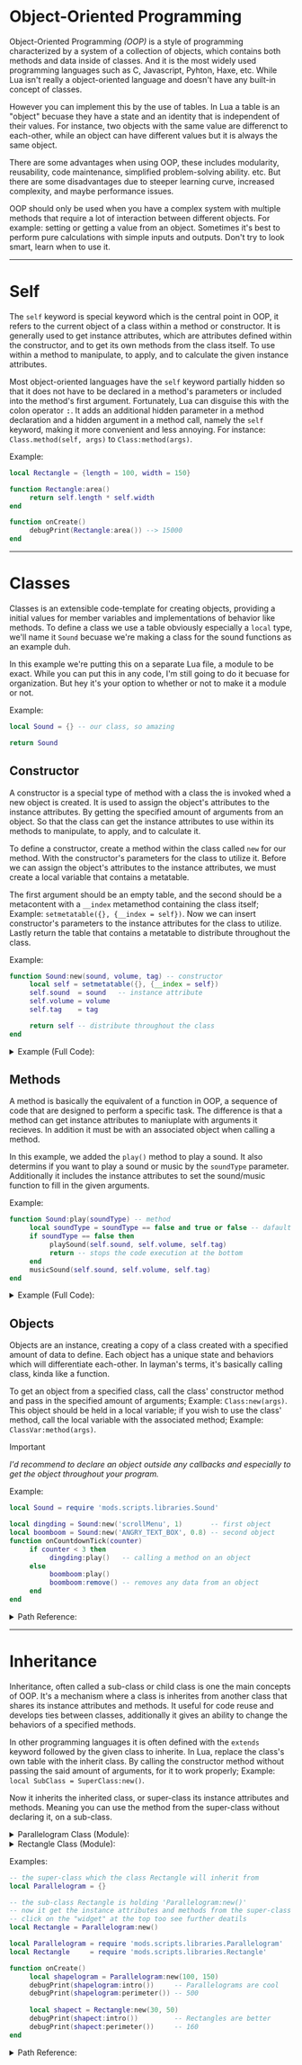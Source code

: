 # Object-Oriented Programming
Object-Oriented Programming _(OOP)_ is a style of programming characterized by a system of a collection of objects, which contains both methods and data inside of classes. And it is the most widely used programming languages such as C, Javascript, Pyhton, Haxe, etc. While Lua isn't really a object-oriented language and doesn't have any built-in concept of classes. 

However you can implement this by the use of tables. In Lua a table is an "object" becuase they have a state and an identity that is independent of their values. For instance, two objects with the same value are differenct to each-other, while an object can have different values but it is always the same object.

There are some advantages when using OOP, these includes modularity, reusability, code maintenance, simplified problem-solving ability. etc. But there are some disadvantages due to steeper learning curve, increased complexity, and maybe performance issues. 

OOP should only be used when you have a complex system with multiple methods that require a lot of interaction between different objects. For example: setting or getting a value from an object. Sometimes it's best to perform pure calculations with simple inputs and outputs. Don't try to look smart, learn when to use it.

***

# Self
The `self` keyword is special keyword which is the central point in OOP, it refers to the current object of a class within a method or constructor. It is generally used to get instance attributes, which are attributes defined within the constructor, and to get its own methods from the class itself. To use within a method to manipulate, to apply, and to calculate the given instance attributes.

Most object-oriented languages have the `self` keyword partially hidden so that it does not have to be declared in a method's parameters or included into the method's first argument. Fortunately, Lua can disguise this with the colon operator <kbd>:</kbd>. It adds an additional hidden parameter in a method declaration and a hidden argument in a method call, namely the `self` keyword, making it more convenient and less annoying. For instance: `Class.method(self, args)` to `Class:method(args)`.

Example:
```lua
local Rectangle = {length = 100, width = 150}

function Rectangle:area()
     return self.length * self.width
end

function onCreate()
     debugPrint(Rectangle:area()) --> 15000
end
```

***

# Classes
Classes is an extensible code-template for creating objects, providing a initial values for member variables and implementations of behavior like methods. To define a class we use a table obviously especially a `local` type, we'll name it `Sound` becuase we're making a class for the sound functions as an example duh.

In this example we're putting this on a separate Lua file, a module to be exact. While you can put this in any code, I'm still going to do it becuase for organization. But hey it's your option to whether or not to make it a module or not.

Example:
```lua
local Sound = {} -- our class, so amazing

return Sound
```

## Constructor
A constructor is a special type of method with a class the is invoked whed a new object is created. It is used to assign the object's attributes to the instance attributes. By getting the specified amount of arguments from an object. So that the class can get the instance attributes to use within its methods to manipulate, to apply, and to calculate it.

To define a constructor, create a method within the class called `new` for our method. With the constructor's parameters for the class to utilize it. Before we can assign the object's attributes to the instance attributes, we must create a local variable that contains a metatable. 

The first argument should be an empty table, and the second should be a metacontent with a `__index` metamethod containing the class itself; Example: `setmetatable({}, {__index = self})`. Now we can insert constructor's parameters to the instance attributes for the class to utilize. Lastly return the table that contains a metatable to distribute throughout the class.

Example:
```lua
function Sound:new(sound, volume, tag) -- constructor
     local self = setmetatable({}, {__index = self})
     self.sound  = sound   -- instance attribute
     self.volume = volume
     self.tag    = tag

     return self -- distribute throughout the class
end
```

<details><summary>Example (Full Code):</summary>
<p>

```lua
local Sound = {} -- our class, so amazing

function Sound:new(sound, volume, tag) -- constructor
     local self = setmetatable({}, {__index = self})
     self.sound  = sound   -- instance attribute
     self.volume = volume
     self.tag    = tag

     return self -- distribute throughout the class
end

return Sound
```

</p>
</details>

## Methods
A method is basically the equivalent of a function in OOP, a sequence of code that are designed to perform a specific task. The difference is that a method can get instance attributes to maniuplate with arguments it recieves. In addition it must be with an associated object when calling a method.

In this example, we added the `play()` method to play a sound. It also determins if you want to play a sound or music by the `soundType` parameter. Additionally it includes the instance attributes to set the sound/music function to fill in the given arguments.

Example:
```lua
function Sound:play(soundType) -- method
     local soundType = soundType == false and true or false -- dafault value: false
     if soundType == false then
          playSound(self.sound, self.volume, self.tag)
          return -- stops the code execution at the bottom
     end
     musicSound(self.sound, self.volume, self.tag)
end
```

<details><summary>Example (Full Code):</summary>
<p>

```lua
local Sound = {} -- our class, so amazing

function Sound:new(sound, volume, tag) -- constructor
     local self = setmetatable({}, {__index = self})
     self.sound  = sound   -- instance attribute
     self.volume = volume
     self.tag    = tag

     return self -- distribute throughout the class
end

function Sound:play(soundType) -- method
     local soundType = soundType == false and true or false -- dafault value: false
     if soundType == false then
          playSound(self.sound, self.volume, self.tag)
          return -- stops the code execution at the bottom
     end
     musicSound(self.sound, self.volume, self.tag)
end

function Sound:remove() -- removes the instance attributes and object
     setmetatable(self, nil)
end

return Sound
```

</p>
</details>

## Objects
Objects are an instance, creating a copy of a class created with a specified amount of data to define. Each object has a unique state and behaviors which will differentiate each-other. In layman's terms, it's basically calling class, kinda like a function.

To get an object from a specified class, call the class' constructor method and pass in the specified amount of arguments; Example: `Class:new(args)`. This object should be held in a local variable; if you wish to use the class' method, call the local variable with the associated method; Example: `ClassVar:method(args)`.

> [!IMPORTANT]
> _I'd recommend to declare an object outside any callbacks and especially to get the object throughout your program._

Example:
```lua
local Sound = require 'mods.scripts.libraries.Sound'

local dingding = Sound:new('scrollMenu', 1)       -- first object
local boomboom = Sound:new('ANGRY_TEXT_BOX', 0.8) -- second object
function onCountdownTick(counter)
     if counter < 3 then
          dingding:play()   -- calling a method on an object
     else
          boomboom:play()
          boomboom:remove() -- removes any data from an object
     end
end
```

<details><summary>Path Reference:</summary>
<p>

```txt
mods
└─scripts
  ├─libraries
  │ └─Sound.lua
  └─script.lua
```

</p>
</details>

***

# Inheritance
Inheritance, often called a sub-class or child class is one the main concepts of OOP. It's a mechanism where a class is inherites from another class that shares its instance attributes and methods. It useful for code reuse and develops ties between classes, additionally it gives an ability to change the behaviors of a specified methods.

In other programming languages it is often defined with the `extends` keyword followed by the given class to inherite. In Lua, replace the class's own table with the inherit class. By calling the constructor method without passing the said amount of arguments, for it to work properly; Example: `local SubClass = SuperClass:new()`.

Now it inherits the inherited class, or super-class its instance attributes and methods. Meaning you can use the method from the super-class without declaring it, on a sub-class.

<details><summary>Parallelogram Class (Module):</summary>
<p>

```lua
local Parallelogram = {}
function Parallelogram:new(length, width)
     local self = setmetatable({}, {__index = self})
     self.length = length
     self.width  = width

     return self
end

function Parallelogram:intro()     -- method, will change on the sub-class
     return 'Parallelograms are cool'
end

function Parallelogram:perimeter() -- method, will inherit from the sub-class
     return 2 * (self.length + self.width)
end

return Parallelogram
```

</p>
</details>

<details><summary>Rectangle Class (Module):</summary>
<p>

```lua
local Parallelogram = require 'mods.scripts.libraries.Parallelogram' -- import class

local Rectangle = Parallelogram:new() -- inherit from the Parallelogram class
function Rectangle:new(length, width)
     local self = setmetatable({}, {__index = self})
     self.length = length
     self.width  = width

     return self
end

function Rectangle:intro() -- method, changed
     return 'Rectangles are better'
end

return Rectangle
```

</p>
</details>


Examples:
```lua
-- the super-class which the class Rectangle will inherit from
local Parallelogram = {}

-- the sub-class Rectangle is holding 'Parallelogram:new()'
-- now it get the instance attributes and methods from the super-class
-- click on the "widget" at the top too see further deatils
local Rectangle = Parallelogram:new()
```
```lua
local Parallelogram = require 'mods.scripts.libraries.Parallelogram'
local Rectangle     = require 'mods.scripts.libraries.Rectangle'

function onCreate()
     local shapelogram = Parallelogram:new(100, 150)
     debugPrint(shapelogram:intro())     -- Parallelograms are cool
     debugPrint(shapelogram:perimeter()) -- 500
     
     local shapect = Rectangle:new(30, 50)
     debugPrint(shapect:intro())         -- Rectangles are better
     debugPrint(shapect:perimeter())     -- 160
end
```

<details><summary>Path Reference:</summary>
<p>

```txt
mods
└─scripts
  ├─libraries
  │ ├─Parallelogram.lua
  │ └─Rectangle.lua
  └─script.lua
```

</p>
</details>
